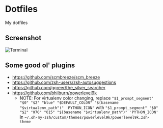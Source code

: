 Dotfiles
========

My dotfiles


## Screenshot
![Terminal](https://raw.github.com/cjrieck/Dotfiles/master/images/terminal-window.png)

## Some good ol' plugins

* https://github.com/scmbreeze/scm_breeze
* https://github.com/zsh-users/zsh-autosuggestions
* https://github.com/ggreer/the_silver_searcher
* https://github.com/bhilburn/powerlevel9k
    - NOTE: For virtualenv color changing, replace `"$1_prompt_segment" "$0" "$2" "blue" "$DEFAULT_COLOR" "$(basename "$virtualenv_path")" 'PYTHON_ICON'`  with `"$1_prompt_segment" "$0" "$2" "070" "015" "$(basename "$virtualenv_path")" 'PYTHON_ICON'` in `~/.oh-my-zsh/custom/themes/powerlevel9k/powerlevel9k.zsh-theme`